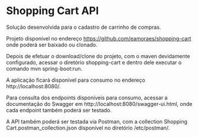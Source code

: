 # Shopping Cart API
Solução desenvolvida para o cadastro de carrinho de compras.

Projeto disponível no endereço https://github.com/eamoraes/shopping-cart onde poderá ser baixado ou clonado.

Depois de efetuar o download/clone do projeto, com o maven devidamente configurado, acessar o diretório shopping-cart e dentro dele executar o comando mvn spring-boot:run.

A aplicação ficará disponível para consumo no endereço http://localhost:8080/.

Para consulta dos endpoints disponíveis para consumo, acessar a documentação do Swagger em http://localhost:8080/swagger-ui.html, onde cada endpoint também poderá ser testado.

A API também poderá ser testada via Postman, com a collection Shopping Cart.postman_collection.json disponível no diretório /etc/postman/.

